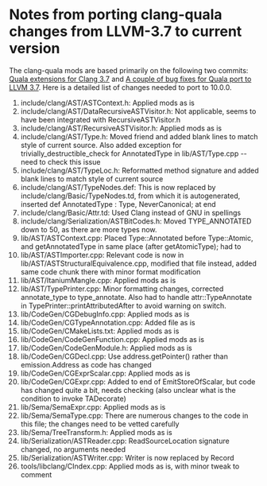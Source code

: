 # Notes from porting clang-quala changes from LLVM-3.7 to current version

The clang-quala mods are based primarily on the following two commits: [Quala extensions for Clang 3.7](https://github.com/sampsyo/clang-quala/commit/cf13b5ece455999847fd8ae429fbafef4c9bbfa8#diff-062633a31cb015a4e00c5e503a80e9b7R2051) and [A couple of bug fixes for Quala port to LLVM 3.7](https://github.com/sampsyo/clang-quala/commit/859fa5352369334502a87d1fb8af27c03309de5a). Here is a detailed 
list of changes needed to port to 10.0.0.

 1. include/clang/AST/ASTContext.h: Applied mods as is
 2. include/clang/AST/DataRecursiveASTVisitor.h: Not applicable, seems to have been integrated with RecursiveASTVisitor.h
 3. include/clang/AST/RecursiveASTVisitor.h: Applied mods as is
 4. include/clang/AST/Type.h: Moved friend and added blank lines to match style of current source. Also added exception for trivially_destructible_check for AnnotatedType in lib/AST/Type.cpp -- need to check this issue
 5. include/clang/AST/TypeLoc.h: Reformatted method signature and added blank lines to match style of current source
 6. include/clang/AST/TypeNodes.def: This is now replaced by include/clang/Basic/TypeNodes.td, from which it is autogenerated, inserted 
    def AnnotatedType : Type, NeverCanonical; at end
 7. include/clang/Basic/Attr.td: Used Clang instead of GNU in spellings
 8. include/clang/Serialization/ASTBitCodes.h: Moved TYPE_ANNOTATED down to 50, as there are more types now.
 9. lib/AST/ASTContext.cpp: Placed Type::Annotated before Type::Atomic, and getAnnotatedType in same place (after getAtomicType); had to 
 10. lib/AST/ASTImporter.cpp: Relevant code is now in lib/AST/ASTStructuralEquivalence.cpp, modified that file instead, added same code chunk there with minor format modification
 11. lib/AST/ItaniumMangle.cpp: Applied mods as is
 12. lib/AST/TypePrinter.cpp: Minor formatting changes, corrected annotate_type to type_annotate. Also had to handle attr::TypeAnnotate in TypePrinter::printAttributedAfter to avoid warning on switch.
 13. lib/CodeGen/CGDebugInfo.cpp: Applied mods as is
 14. lib/CodeGen/CGTypeAnnotation.cpp: Added file as is
 15. lib/CodeGen/CMakeLists.txt: Applied mods as is
 16. lib/CodeGen/CodeGenFunction.cpp: Applied mods as is
 17. lib/CodeGen/CodeGenModule.h: Applied mods as is
 18. lib/CodeGen/CGDecl.cpp: Use address.getPointer() rather than emission.Address as code has changed
 19. lib/CodeGen/CGExprScalar.cpp: Applied mods as is
 20. lib/CodeGen/CGExpr.cpp: Added to end of EmitStoreOfScalar, but code has changed quite a bit, needs checking (also unclear what is the condition to invoke TADecorate)
 21. lib/Sema/SemaExpr.cpp: Applied mods as is
 22. lib/Sema/SemaType.cpp: There are numerous changes to the code in this file;
the changes need to be vetted carefully
 23. lib/Sema/TreeTransform.h: Applied mods as is
 24. lib/Serialization/ASTReader.cpp: ReadSourceLocation signature changed, no arguments needed
 25. lib/Serialization/ASTWriter.cpp: Writer is now replaced by Record
 26. tools/libclang/CIndex.cpp: Applied mods as is, with minor tweak to comment
